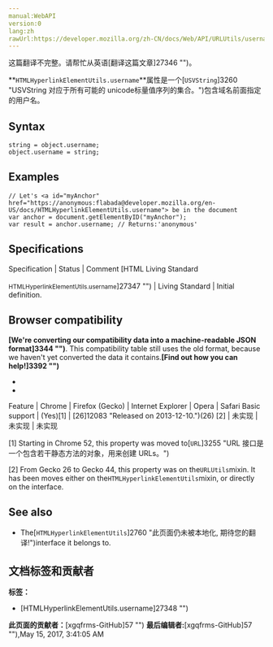 ```yaml
---
manual:WebAPI
version:0
lang:zh
rawUrl:https://developer.mozilla.org/zh-CN/docs/Web/API/URLUtils/username
---
```




这篇翻译不完整。请帮忙从英语[翻译这篇文章]27346 "")。






**`HTMLHyperlinkElementUtils.username`**属性是一个[`USVString`]3260 "USVString 对应于所有可能的 unicode标量值序列的集合。")包含域名前面指定的用户名。


## Syntax<a name="Syntax"></a>

```
string = object.username;
object.username = string;

```

## Examples<a name="Examples"></a>

```
// Let's <a id="myAnchor" href="https://anonymous:flabada@developer.mozilla.org/en-US/docs/HTMLHyperlinkElementUtils.username"> be in the document
var anchor = document.getElementByID("myAnchor");
var result = anchor.username; // Returns:'anonymous'
```

## Specifications<a name="Specifications"></a>

Specification | Status | Comment 
[HTML Living Standard<br></br><small>HTMLHyperlinkElementUtils.username</small>]27347 "") | Living Standard | Initial definition. 


## Browser compatibility<a name="Browser_compatibility"></a>


**[We&#39;re converting our compatibility data into a machine-readable JSON format]3344 "")**. This compatibility table still uses the old format, because we haven&#39;t yet converted the data it contains.**[Find out how you can help!]3392 "")**


* 
* 

Feature | Chrome | Firefox (Gecko) | Internet Explorer | Opera | Safari 
Basic support | (Yes)[1] | [26]12083 "Released on 2013-12-10.")(26) [2] | 未实现 | 未实现 | 未实现 





[1] Starting in Chrome 52, this property was moved to[`URL`]3255 "URL 接口是一个包含若干静态方法的对象，用来创建 URLs。")



[2] From Gecko 26 to Gecko 44, this property was on the`URLUtils`mixin. It has been moves either on the`HTMLHyperlinkElementUtils`mixin, or directly on the interface.


## See also<a name="See_also"></a>

* The[`HTMLHyperlinkElementUtils`]2760 "此页面仍未被本地化, 期待您的翻译!")interface it belongs to.



## 文档标签和贡献者
**标签：**
* [HTMLHyperlinkElementUtils.username]27348 "")

**此页面的贡献者：**[xgqfrms-GitHub]57 "")
**最后编辑者:**[xgqfrms-GitHub]57 ""),<time>May 15, 2017, 3:41:05 AM</time>


